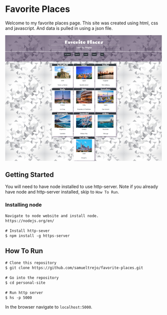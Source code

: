 # Favorite Places
Welcome to my favorite places page. This site was created using html, css and javascript. And data is pulled in using a json file.

![image of favorite places](https://raw.githubusercontent.com/samueltrejo/favorite-places/master/image/fav-places.png)

## Getting Started
You will need to have node installed to use http-server. Note if you already have node and http-server installed, skip to `How To Run`.
### Installing node
```
Navigate to node website and install node.
https://nodejs.org/en/ 

# Install http-sever
$ npm install -g https-server
```
## How To Run
```
# Clone this repository
$ git clone https://github.com/samueltrejo/favorite-places.git

# Go into the repository
$ cd personal-site

# Run http server
$ hs -p 5000
```
In the browser navigate to `localhost:5000`.
